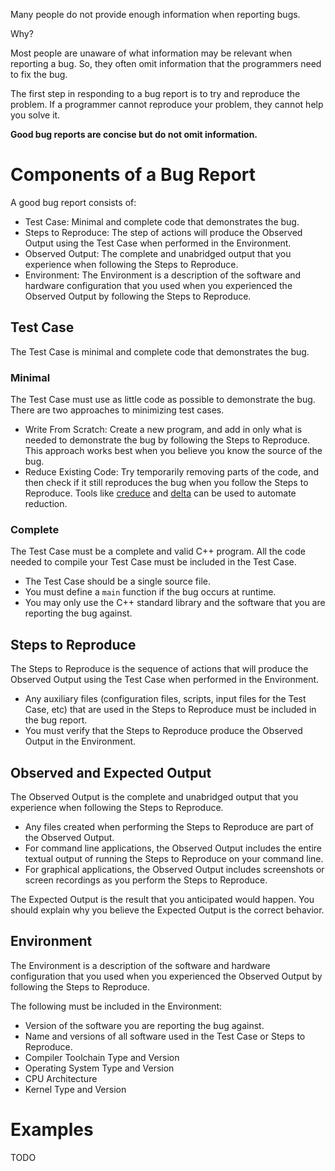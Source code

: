 Many people do not provide enough information when reporting bugs.

Why?

Most people are unaware of what information may be relevant when reporting a
bug. So, they often omit information that the programmers need to fix the bug.

The first step in responding to a bug report is to try and reproduce the
problem. If a programmer cannot reproduce your problem, they cannot help you
solve it.

**Good bug reports are concise but do not omit information.**

# Components of a Bug Report

A good bug report consists of:

* Test Case: Minimal and complete code that demonstrates the bug.
* Steps to Reproduce: The step of actions will produce the Observed Output using the Test Case when performed in the Environment.
* Observed Output: The complete and unabridged output that you experience when following the Steps to Reproduce.
* Environment: The Environment is a description of the software and hardware configuration that you used when you experienced the Observed Output by following the Steps to Reproduce. 

## Test Case

The Test Case is minimal and complete code that demonstrates the bug.

### Minimal

The Test Case must use as little code as possible to demonstrate the bug. There
are two approaches to minimizing test cases.

* Write From Scratch: Create a new program, and add in only what is needed to
demonstrate the bug by following the Steps to Reproduce. This approach works
best when you believe you know the source of the bug.
* Reduce Existing Code: Try temporarily removing parts of the code, and then
check if it still reproduces the bug when you follow the Steps to Reproduce.
Tools like [creduce](https://embed.cs.utah.edu/creduce/) and
[delta](http://delta.tigris.org/) can be used to automate reduction.

### Complete

The Test Case must be a complete and valid C++ program. All the code needed to
compile your Test Case must be included in the Test Case.

* The Test Case should be a single source file. 
* You must define a `main` function if the bug occurs at runtime.
* You may only use the C++ standard library and the software that you are reporting the bug against.

## Steps to Reproduce

The Steps to Reproduce is the sequence of actions that will produce the
Observed Output using the Test Case when performed in the Environment.

* Any auxiliary files (configuration files, scripts, input files for the Test
Case, etc) that are used in the Steps to Reproduce must be included in the bug
report.
* You must verify that the Steps to Reproduce produce the Observed Output in
the Environment.

## Observed and Expected Output

The Observed Output is the complete and unabridged output that you experience
when following the Steps to Reproduce.

* Any files created when performing the Steps to Reproduce are part of the Observed Output.
* For command line applications, the Observed Output includes the entire textual output of running the Steps to Reproduce on your command line.
* For graphical applications, the Observed Output includes screenshots or screen recordings as you perform the Steps to Reproduce.

The Expected Output is the result that you anticipated would happen. You should
explain why you believe the Expected Output is the correct behavior.

## Environment

The Environment is a description of the software and hardware configuration
that you used when you experienced the Observed Output by following the Steps
to Reproduce. 

The following must be included in the Environment: 

* Version of the software you are reporting the bug against.
* Name and versions of all software used in the Test Case or Steps to Reproduce.
* Compiler Toolchain Type and Version
* Operating System Type and Version
* CPU Architecture
* Kernel Type and Version

# Examples

TODO
